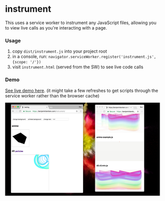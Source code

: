 # instrument

This uses a service worker to instrument any JavaScript files, allowing you to view live calls as you're interacting with a page.

### Usage

1. copy `dist/instrument.js` into your project root
2. in a console, run: `navigator.serviceWorker.register('instrument.js', {scope: '/'})`
3. visit `instrument.html` (served from the SW) to see live code calls

### Demo

[See live demo here](https://benjaminbenben.com/instrument/).  (it might take a few refreshes to get scripts through the service worker rather than the browser cache)

![screen shot](docs/screenshot.png)
